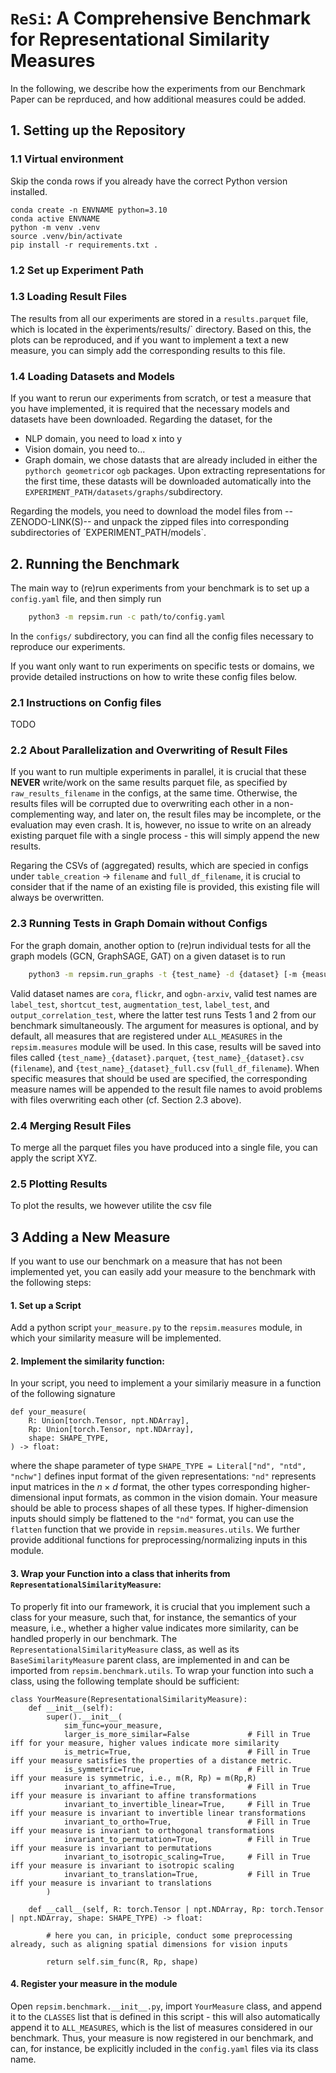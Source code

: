 # `ReSi`: A Comprehensive Benchmark for Representational Similarity Measures
In the following, we describe how the experiments from our Benchmark Paper can be reprduced, and how additional measures could be added.


## 1. Setting up the Repository

### 1.1 Virtual environment
Skip the conda rows if you already have the correct Python version installed.
```shell
conda create -n ENVNAME python=3.10
conda active ENVNAME
python -m venv .venv
source .venv/bin/activate
pip install -r requirements.txt .
```

### 1.2 Set up Experiment Path


### 1.3 Loading Result Files

The results from all our experiments are stored in a `results.parquet` file, which is located in the èxperiments/results/` directory. Based on this, the plots can be reproduced, and if you want to implement a text a new measure, you can simply add the corresponding results to this file.


### 1.4 Loading Datasets and Models

If you want to rerun our experiments from scratch, or test a measure that you have implemented, it is required that the necessary models and datasets have been downloaded.
Regarding the dataset, for the 
* NLP domain, you need to load x into y
* Vision domain, you need to...
* Graph domain, we chose datasts that are already included in either the `pythorch geometric`or `ogb` packages. Upon extracting representations for the first time, these datasts will be downloaded automatically into the `EXPERIMENT_PATH/datasets/graphs/`subdirectory.

Regarding the models, you need to download the model files from --ZENODO-LINK(S)-- and unpack the zipped files into corresponding subdirectories of ´EXPERIMENT_PATH/models`.


## 2. Running the Benchmark

The main way to (re)run experiments from your benchmark is to set up a `config.yaml` file, and then simply run
```bash
    python3 -m repsim.run -c path/to/config.yaml
```
In the `configs/` subdirectory, you can find all the config files necessary to reproduce our experiments. 

If you want only want to run experiments on specific tests or domains, we provide detailed instructions on how to write these config files below.

### 2.1 Instructions on Config files

TODO

### 2.2 About Parallelization and Overwriting of Result Files

If you want to run multiple experiments in parallel, it is crucial that these **NEVER** write/work on the same results parquet file, as specified by `raw_results_filename` in the configs, at the same time. Otherwise, the results files will be corrupted due to overwriting each other in a non-complementing way, and later on, the result files may be incomplete, or the evaluation may even crash.
It is, however, no issue to write on an already existing parquet file with a single process - this will simply append the new results.

Regaring the CSVs of (aggregated) results, which are specied in configs under `table_creation` -> `filename` and `full_df_filename`, it is crucial to consider that if the name of an existing file is provided, this existing file will always be overwritten.

### 2.3 Running Tests in Graph Domain without Configs

For the graph domain, another option to (re)run individual tests for all the graph models (GCN, GraphSAGE, GAT) on a given dataset is to run

```bash
    python3 -m repsim.run_graphs -t {test_name} -d {dataset} [-m {measures}]
```
Valid dataset names are `cora`, `flickr`, and `ogbn-arxiv`, valid test names are `label_test`, `shortcut_test`, `augmentation_test`, `label_test`, and `output_correlation_test`, where the latter test runs Tests 1 and 2 from our benchmark simultaneously. 
The argument for measures is optional, and by default, all measures that are registered under `ALL_MEASURES` in the `repsim.measures` module will be used. In this case, results will be saved into files called `{test_name}_{dataset}.parquet`, `{test_name}_{dataset}.csv` (`filename`), and `{test_name}_{dataset}_full.csv` (`full_df_filename`).
When specific measures that should be used are specified, the corresponding measure names will be appended to the result file names to avoid problems with files overwriting each other (cf. Section 2.3 above).


### 2.4 Merging Result Files

To merge all the parquet files you have produced into a single file, you can apply the script XYZ.


### 2.5  Plotting Results
To plot the results, we however utilite the csv file


## 3 Adding a New Measure

If you want to use our benchmark on a measure that has not been implemented yet, you can easily add your measure to the benchmark with the following steps:

#### 1. Set up a Script
Add a python script `your_measure.py` to the `repsim.measures` module, in which your similarity measure will be implemented.

#### 2. Implement the similarity function:
In your script, you need to implement a your similariy measure in a function of the following signature
```
def your_measure(
    R: Union[torch.Tensor, npt.NDArray],
    Rp: Union[torch.Tensor, npt.NDArray],
    shape: SHAPE_TYPE,
) -> float:
```
where the shape parameter of type `SHAPE_TYPE = Literal["nd", "ntd", "nchw"]` defines input format of the given representations: `"nd"` represents input matrices in the $n \times d$ format, the other types corresponding higher-dimensional input formats, as common in the vision domain. Your measure should be able to process shapes of all these types. If higher-dimension inputs should simply be flattened to the `"nd"` format, you can use the `flatten` function that we provide in `repsim.measures.utils`. We further provide additional functions for preprocessing/normalizing inputs in this module.

#### 3. Wrap your Function into a class that inherits from `RepresentationalSimilarityMeasure`:

To properly fit into our framework, it is crucial that you implement such a class for your measure, such that, for instance, the semantics of your measure, i.e., whether a higher value indicates more similarity, can be handled properly in our benchmark.
The `RepresentationalSimilarityMeasure` class, as well as its `BaseSimilarityMeasure` parent class, are implemented in and can be imported from `repsim.benchmark.utils`. To wrap your function into such a class, using the following template should be sufficient:
```
class YourMeasure(RepresentationalSimilarityMeasure):
    def __init__(self):
        super().__init__(
            sim_func=your_measure,
            larger_is_more_similar=False             # Fill in True iff for your measure, higher values indicate more similarity  
            is_metric=True,                          # Fill in True iff your measure satisfies the properties of a distance metric. 
            is_symmetric=True,                       # Fill in True iff your measure is symmetric, i.e., m(R, Rp) = m(Rp,R)
            invariant_to_affine=True,                # Fill in True iff your measure is invariant to affine transformations
            invariant_to_invertible_linear=True,     # Fill in True iff your measure is invariant to invertible linear transformations
            invariant_to_ortho=True,                 # Fill in True iff your measure is invariant to orthogonal transformations
            invariant_to_permutation=True,           # Fill in True iff your measure is invariant to permutations
            invariant_to_isotropic_scaling=True,     # Fill in True iff your measure is invariant to isotropic scaling
            invariant_to_translation=True,           # Fill in True iff your measure is invariant to translations
        )

    def __call__(self, R: torch.Tensor | npt.NDArray, Rp: torch.Tensor | npt.NDArray, shape: SHAPE_TYPE) -> float:

        # here you can, in priciple, conduct some preprocessing already, such as aligning spatial dimensions for vision inputs
        
        return self.sim_func(R, Rp, shape)
```

#### 4. Register your measure in the module

Open `repsim.benchmark.__init__.py`, import `YourMeasure` class, and append it to the `CLASSES` list that is defined in this script - this will also automatically append it to `ALL_MEASURES`, which is the list of measures considered in our benchmark. Thus, your measure is now registered in our benchmark, and can, for instance, be explicitly included in the `config.yaml` files via its class name.
